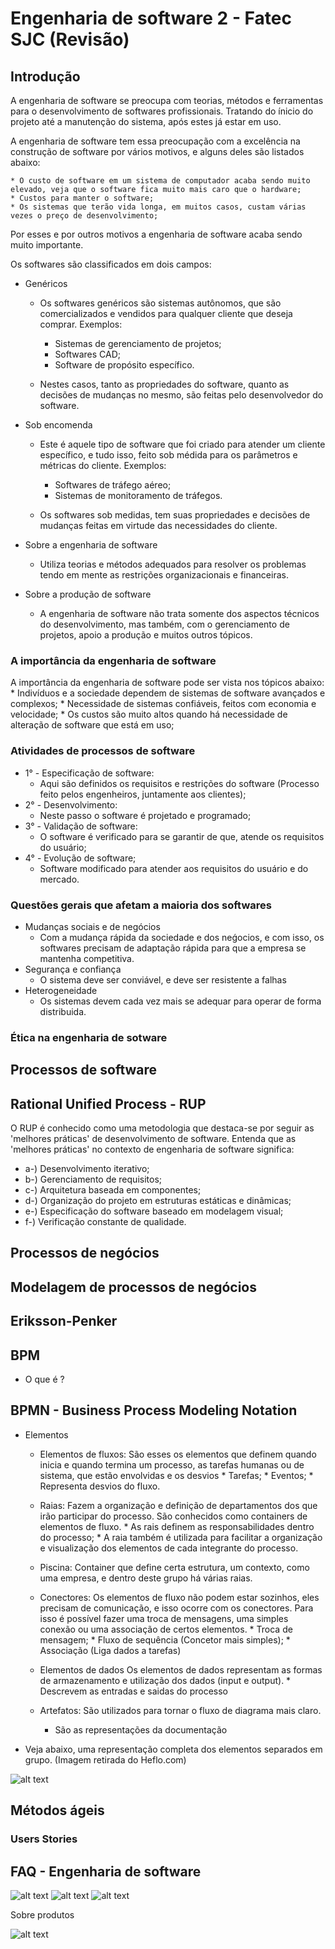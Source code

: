 # Engenharia de software 2 - Fatec SJC (Revisão)

## Introdução

A engenharia de software se preocupa com teorias, métodos e ferramentas para o desenvolvimento de softwares profissionais. Tratando do ínicio do projeto até a manutenção do sistema, após estes já estar em uso.

A engenharia de software tem essa preocupação com a excelência na construção de software por vários motivos, e alguns deles são listados abaixo:

    * O custo de software em um sistema de computador acaba sendo muito elevado, veja que o software fica muito mais caro que o hardware;
    * Custos para manter o software;
    * Os sistemas que terão vida longa, em muitos casos, custam várias vezes o preço de desenvolvimento;

Por esses e por outros motivos a engenharia de software acaba sendo muito importante.

Os softwares são classificados em dois campos:

* Genéricos
    * Os softwares genéricos são sistemas autônomos, que são comercializados e vendidos para qualquer cliente que deseja comprar. Exemplos:
        * Sistemas de gerenciamento de projetos;
        * Softwares CAD;
        * Software de propósito específico.

    * Nestes casos, tanto as propriedades do software, quanto as decisões de mudanças no mesmo, são feitas pelo desenvolvedor do software. 

* Sob encomenda
    * Este é aquele tipo de software que foi criado para atender um cliente específico, e tudo isso, feito sob médida para os parâmetros e métricas do cliente. Exemplos: 
        * Softwares de tráfego aéreo;
        * Sistemas de monitoramento de tráfegos.

    * Os softwares sob medidas, tem suas propriedades e decisões de mudanças feitas em virtude das necessidades do cliente.

* Sobre a engenharia de software
    * Utiliza teorias e métodos adequados para resolver os problemas tendo em mente as restrições organizacionais e financeiras.

* Sobre a produção de software
    * A engenharia de software não trata somente dos aspectos técnicos do desenvolvimento, mas também, com o gerenciamento de projetos, apoio a produção e muitos outros tópicos.

### A importância da engenharia de software

A importância da engenharia de software pode ser vista nos tópicos abaixo:
    * Indivíduos e a sociedade dependem de sistemas de software avançados e complexos;
    * Necessidade de sistemas confiáveis, feitos com economia e velocidade;
    * Os custos são muito altos quando há necessidade de alteração de software que está em uso;

### Atividades de processos de software
* 1° - Especificação de software:
    * Aqui são definidos os requisitos e restrições do software (Processo feito pelos engenheiros, juntamente aos clientes); 
* 2° - Desenvolvimento:
    * Neste passo o software é projetado e programado;
* 3° - Validação de software:
    * O software é verificado para se garantir de que, atende os requisitos do usuário;
* 4° - Evolução de software;
    * Software modificado para atender aos requisitos do usuário e do mercado.

### Questões gerais que afetam a maioria dos softwares

* Mudanças sociais e de negócios
    * Com a mudança rápida da sociedade e dos neǵocios, e com isso, os softwares precisam de adaptação rápida para que a empresa se mantenha competitiva.
* Segurança e confiança
    * O sistema deve ser conviável, e deve ser resistente a falhas
* Heterogeneidade
    * Os sistemas devem cada vez mais se adequar para operar de forma distribuida.

### Ética na engenharia de sotware


## Processos de software

## Rational Unified Process - RUP

O RUP é conhecido como uma metodologia que destaca-se por seguir as 'melhores práticas' de desenvolvimento de software. Entenda que as 'melhores práticas' no contexto de engenharia de software significa:

* a-) Desenvolvimento iterativo;
* b-) Gerenciamento de requisitos; 
* c-) Arquitetura baseada em componentes;
* d-) Organização do projeto em estruturas estáticas e dinâmicas;
* e-) Especificação do software baseado em modelagem visual;
* f-) Verificação constante de qualidade.

## Processos de negócios

## Modelagem de processos de negócios

## Eriksson-Penker

## BPM

* O que é ?

## BPMN - Business Process Modeling Notation

<!-- Explicar o que é -->

* Elementos

    * Elementos de fluxos:
        São esses os elementos que definem quando inicia e quando termina um processo, as tarefas humanas ou de sistema, que estão envolvidas e os desvios
            * Tarefas;
            * Eventos;
            * Representa desvios do fluxo.

    * Raias:
        Fazem a organização e definição de departamentos dos que irão participar do processo. São conhecidos como containers de elementos de fluxo.
            * As rais definem as responsabilidades dentro do processo;
            * A raia também é utilizada para facilitar a organização e visualização dos elementos de cada integrante do processo.

    * Piscina:
        Container que define certa estrutura, um contexto, como uma empresa, e dentro deste grupo há várias raias.
        
    * Conectores:
        Os elementos de fluxo não podem estar sozinhos, eles precisam de comunicação, e isso ocorre com os conectores. Para isso é possível fazer uma troca de mensagens, uma simples conexão ou uma associação de certos elementos.
            * Troca de mensagem;
            * Fluxo de sequência (Concetor mais simples);
            * Associação (Liga dados a tarefas)

    * Elementos de dados
        Os elementos de dados representam as formas de armazenamento e utilização dos dados (input e output).
            * Descrevem as entradas e saidas do processo
    
    * Artefatos:
        São utilizados para tornar o fluxo de diagrama mais claro.
        * São as representações da documentação

* Veja abaixo, uma representação completa dos elementos separados em grupo. (Imagem retirada do Heflo.com)


![alt text](elementos_bpmn.png "Elementos BPMN")

## Métodos ágeis


### Users Stories


## FAQ - Engenharia de software

![alt text](head.png "HEAD FAQ")
![alt text](faq_1.png "FAQ")
![alt text](faq_2.png "FAQ")

Sobre produtos

![alt text](faq_3.png "FAQ PRODUTES")